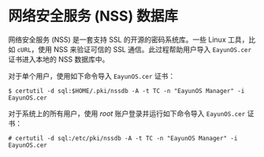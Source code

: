 # 网络安全服务 (NSS) 数据库

网络安全服务 (NSS) 是一套支持 SSL 的开源的密码系统库。一些 Linux
工具，比如 `cURL`，使用 NSS 来验证可信的 SSL 通信。此过程帮助用户导入
`EayunOS.cer` 证书进入本地的 NSS 数据库中。

对于单个用户，使用如下命令导入 `EayunOS.cer` 证书：

    $ certutil -d sql:$HOME/.pki/nssdb -A -t TC -n "EayunOS Manager" -i EayunOS.cer
        

对于系统上的所有用户，使用 *root* 账户登录并运行如下命令导入
`EayunOS.cer` 证书：

    # certutil -d sql:/etc/pki/nssdb -A -t TC -n "EayunOS Manager" -i EayunOS.cer
        

